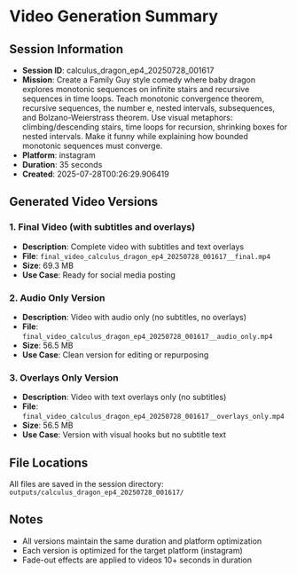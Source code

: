 # Video Generation Summary

## Session Information
- **Session ID**: calculus_dragon_ep4_20250728_001617
- **Mission**: Create a Family Guy style comedy where baby dragon explores monotonic sequences on infinite stairs and recursive sequences in time loops. Teach monotonic convergence theorem, recursive sequences, the number e, nested intervals, subsequences, and Bolzano-Weierstrass theorem. Use visual metaphors: climbing/descending stairs, time loops for recursion, shrinking boxes for nested intervals. Make it funny while explaining how bounded monotonic sequences must converge.
- **Platform**: instagram
- **Duration**: 35 seconds
- **Created**: 2025-07-28T00:26:29.906419

## Generated Video Versions

### 1. Final Video (with subtitles and overlays)
- **Description**: Complete video with subtitles and text overlays
- **File**: `final_video_calculus_dragon_ep4_20250728_001617__final.mp4`
- **Size**: 69.3 MB
- **Use Case**: Ready for social media posting

### 2. Audio Only Version
- **Description**: Video with audio only (no subtitles, no overlays)
- **File**: `final_video_calculus_dragon_ep4_20250728_001617__audio_only.mp4`
- **Size**: 56.5 MB
- **Use Case**: Clean version for editing or repurposing

### 3. Overlays Only Version
- **Description**: Video with text overlays only (no subtitles)
- **File**: `final_video_calculus_dragon_ep4_20250728_001617__overlays_only.mp4`
- **Size**: 56.5 MB
- **Use Case**: Version with visual hooks but no subtitle text

## File Locations
All files are saved in the session directory: `outputs/calculus_dragon_ep4_20250728_001617/`

## Notes
- All versions maintain the same duration and platform optimization
- Each version is optimized for the target platform (instagram)
- Fade-out effects are applied to videos 10+ seconds in duration
